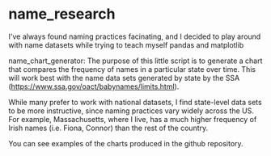 # name_research
I've always found naming practices facinating, and I decided to play around with name datasets while trying to teach myself pandas and matplotlib

name_chart_generator: 
The purpose of this little script is to generate a chart that compares the frequency of names in a particular state over time. This will work best with the name data sets generated by state by the SSA  (https://www.ssa.gov/oact/babynames/limits.html). 

While many prefer to work with national datasets, I find state-level data sets to be more instructive, since naming practices vary widely across the US. For example, Massachusetts, where I live, has a much higher frequency of Irish names (i.e. Fiona, Connor) than the rest of the country.

You can see examples of the charts produced in the github repository.